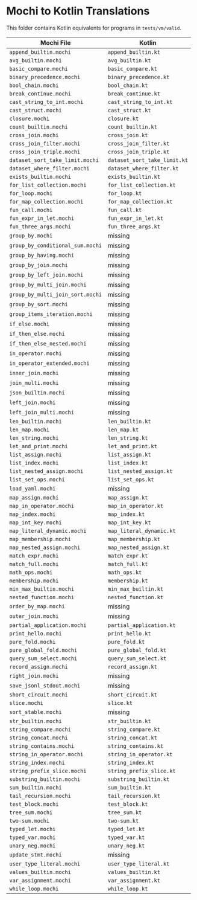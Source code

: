 # Mochi to Kotlin Translations

This folder contains Kotlin equivalents for programs in `tests/vm/valid`.

| Mochi File | Kotlin |
|-----------|--------|
| `append_builtin.mochi` | `append_builtin.kt` |
| `avg_builtin.mochi` | `avg_builtin.kt` |
| `basic_compare.mochi` | `basic_compare.kt` |
| `binary_precedence.mochi` | `binary_precedence.kt` |
| `bool_chain.mochi` | `bool_chain.kt` |
| `break_continue.mochi` | `break_continue.kt` |
| `cast_string_to_int.mochi` | `cast_string_to_int.kt` |
| `cast_struct.mochi` | `cast_struct.kt` |
| `closure.mochi` | `closure.kt` |
| `count_builtin.mochi` | `count_builtin.kt` |
| `cross_join.mochi` | `cross_join.kt` |
| `cross_join_filter.mochi` | `cross_join_filter.kt` |
| `cross_join_triple.mochi` | `cross_join_triple.kt` |
| `dataset_sort_take_limit.mochi` | `dataset_sort_take_limit.kt` |
| `dataset_where_filter.mochi` | `dataset_where_filter.kt` |
| `exists_builtin.mochi` | `exists_builtin.kt` |
| `for_list_collection.mochi` | `for_list_collection.kt` |
| `for_loop.mochi` | `for_loop.kt` |
| `for_map_collection.mochi` | `for_map_collection.kt` |
| `fun_call.mochi` | `fun_call.kt` |
| `fun_expr_in_let.mochi` | `fun_expr_in_let.kt` |
| `fun_three_args.mochi` | `fun_three_args.kt` |
| `group_by.mochi` | missing |
| `group_by_conditional_sum.mochi` | missing |
| `group_by_having.mochi` | missing |
| `group_by_join.mochi` | missing |
| `group_by_left_join.mochi` | missing |
| `group_by_multi_join.mochi` | missing |
| `group_by_multi_join_sort.mochi` | missing |
| `group_by_sort.mochi` | missing |
| `group_items_iteration.mochi` | missing |
| `if_else.mochi` | missing |
| `if_then_else.mochi` | missing |
| `if_then_else_nested.mochi` | missing |
| `in_operator.mochi` | missing |
| `in_operator_extended.mochi` | missing |
| `inner_join.mochi` | missing |
| `join_multi.mochi` | missing |
| `json_builtin.mochi` | missing |
| `left_join.mochi` | missing |
| `left_join_multi.mochi` | missing |
| `len_builtin.mochi` | `len_builtin.kt` |
| `len_map.mochi` | `len_map.kt` |
| `len_string.mochi` | `len_string.kt` |
| `let_and_print.mochi` | `let_and_print.kt` |
| `list_assign.mochi` | `list_assign.kt` |
| `list_index.mochi` | `list_index.kt` |
| `list_nested_assign.mochi` | `list_nested_assign.kt` |
| `list_set_ops.mochi` | `list_set_ops.kt` |
| `load_yaml.mochi` | missing |
| `map_assign.mochi` | `map_assign.kt` |
| `map_in_operator.mochi` | `map_in_operator.kt` |
| `map_index.mochi` | `map_index.kt` |
| `map_int_key.mochi` | `map_int_key.kt` |
| `map_literal_dynamic.mochi` | `map_literal_dynamic.kt` |
| `map_membership.mochi` | `map_membership.kt` |
| `map_nested_assign.mochi` | `map_nested_assign.kt` |
| `match_expr.mochi` | `match_expr.kt` |
| `match_full.mochi` | `match_full.kt` |
| `math_ops.mochi` | `math_ops.kt` |
| `membership.mochi` | `membership.kt` |
| `min_max_builtin.mochi` | `min_max_builtin.kt` |
| `nested_function.mochi` | `nested_function.kt` |
| `order_by_map.mochi` | missing |
| `outer_join.mochi` | missing |
| `partial_application.mochi` | `partial_application.kt` |
| `print_hello.mochi` | `print_hello.kt` |
| `pure_fold.mochi` | `pure_fold.kt` |
| `pure_global_fold.mochi` | `pure_global_fold.kt` |
| `query_sum_select.mochi` | `query_sum_select.kt` |
| `record_assign.mochi` | `record_assign.kt` |
| `right_join.mochi` | missing |
| `save_jsonl_stdout.mochi` | missing |
| `short_circuit.mochi` | `short_circuit.kt` |
| `slice.mochi` | `slice.kt` |
| `sort_stable.mochi` | missing |
| `str_builtin.mochi` | `str_builtin.kt` |
| `string_compare.mochi` | `string_compare.kt` |
| `string_concat.mochi` | `string_concat.kt` |
| `string_contains.mochi` | `string_contains.kt` |
| `string_in_operator.mochi` | `string_in_operator.kt` |
| `string_index.mochi` | `string_index.kt` |
| `string_prefix_slice.mochi` | `string_prefix_slice.kt` |
| `substring_builtin.mochi` | `substring_builtin.kt` |
| `sum_builtin.mochi` | `sum_builtin.kt` |
| `tail_recursion.mochi` | `tail_recursion.kt` |
| `test_block.mochi` | `test_block.kt` |
| `tree_sum.mochi` | `tree_sum.kt` |
| `two-sum.mochi` | `two-sum.kt` |
| `typed_let.mochi` | `typed_let.kt` |
| `typed_var.mochi` | `typed_var.kt` |
| `unary_neg.mochi` | `unary_neg.kt` |
| `update_stmt.mochi` | missing |
| `user_type_literal.mochi` | `user_type_literal.kt` |
| `values_builtin.mochi` | `values_builtin.kt` |
| `var_assignment.mochi` | `var_assignment.kt` |
| `while_loop.mochi` | `while_loop.kt` |
